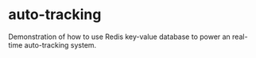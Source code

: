 # auto-tracking
Demonstration of how to use Redis key-value database to power an real-time auto-tracking system.
